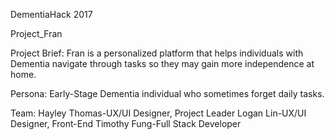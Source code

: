 DementiaHack 2017 

Project_Fran

Project Brief: Fran is a personalized platform that helps individuals with Dementia navigate through tasks so they may gain more independence at home.

Persona: Early-Stage Dementia individual who sometimes forget daily tasks.


Team: Hayley Thomas-UX/UI Designer, Project Leader
Logan Lin-UX/UI Designer, Front-End
Timothy Fung-Full Stack Developer



